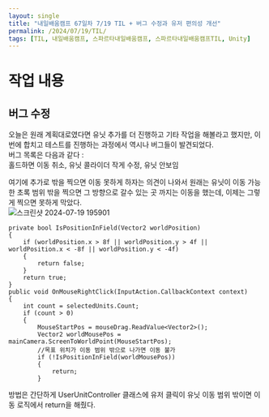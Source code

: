 ```yaml
---
layout: single
title: "내일배움캠프 67일차 7/19 TIL + 버그 수정과 유저 편의성 개선"
permalink: /2024/07/19/TIL/
tags: [TIL, 내일배움캠프, 스파르타내일배움캠프, 스파르타내일배움캠프TIL, Unity]
---
```


# 작업 내용
## 버그 수정
오늘은 원래 계획대로였다면 유닛 추가를 더 진행하고 기타 작업을 해볼라고 했지만, 이번에 합치고 테스트를 진행하는 과정에서 역시나 버그들이 발견되었다.  
버그 목록은 다음과 같다 :  
홀드하면 이동 취소, 
유닛 콜라이더 작게 수정,
유닛 안보임

여기에 추가로 밖을 찍으면 이동 못하게 하자는 의견이 나와서 원래는 유닛이 이동 가능한 초록 범위 밖을 찍으면 그 방향으로 갈수 있는 곳 까지는 이동을 했는데, 이제는 그렇게 찍으면 못하게 막았다.  
![스크린샷 2024-07-19 195901](https://github.com/user-attachments/assets/290d0061-134f-4e8d-baaf-38575a2a0f03)
```
private bool IsPositionInField(Vector2 worldPosition)
{
    if (worldPosition.x > 8f || worldPosition.y > 4f || worldPosition.x < -8f || worldPosition.y < -4f)
    {
        return false;
    }
    return true;
}
public void OnMouseRightClick(InputAction.CallbackContext context)
{
    int count = selectedUnits.Count;
    if (count > 0)
    {
        MouseStartPos = mouseDrag.ReadValue<Vector2>();
        Vector2 worldMousePos = mainCamera.ScreenToWorldPoint(MouseStartPos);
        //목표 위치가 이동 범위 밖으로 나가면 이동 불가
        if (!IsPositionInField(worldMousePos))
        {
            return;
        }

```
방법은 간단하게 UserUnitController 클래스에 유저 클릭이 유닛 이동 범위 밖이면 이동 로직에서 return을 해줬다.  
